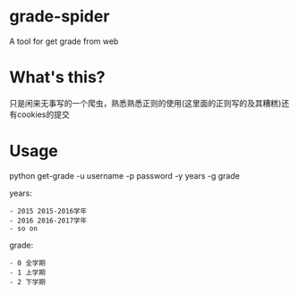 # grade-spider
A tool for get grade from web

# What's this?
只是闲来无事写的一个爬虫，熟悉熟悉正则的使用(这里面的正则写的及其糟糕)还有cookies的提交

# Usage
python get-grade -u username -p password -y years -g grade

years:

    - 2015 2015-2016学年
	- 2016 2016-2017学年
	- so on

grade:

	- 0 全学期
	- 1 上学期
	- 2 下学期